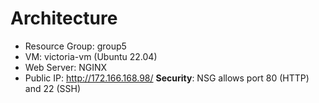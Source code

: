 # Architecture
- Resource Group: group5
- VM: victoria-vm (Ubuntu 22.04)
- Web Server: NGINX
- Public IP: http://172.166.168.98/
 **Security**: NSG allows port 80 (HTTP) and 22 (SSH)
